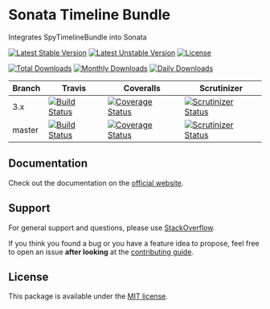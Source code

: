 <!--
DO NOT EDIT THIS FILE!

It's auto-generated by sonata-project/dev-kit package.
-->

# Sonata Timeline Bundle

Integrates SpyTimelineBundle into Sonata

[![Latest Stable Version](https://poser.pugx.org/sonata-project/timeline-bundle/v/stable)](https://packagist.org/packages/sonata-project/timeline-bundle)
[![Latest Unstable Version](https://poser.pugx.org/sonata-project/timeline-bundle/v/unstable)](https://packagist.org/packages/sonata-project/timeline-bundle)
[![License](https://poser.pugx.org/sonata-project/timeline-bundle/license)](https://packagist.org/packages/sonata-project/timeline-bundle)

[![Total Downloads](https://poser.pugx.org/sonata-project/timeline-bundle/downloads)](https://packagist.org/packages/sonata-project/timeline-bundle)
[![Monthly Downloads](https://poser.pugx.org/sonata-project/timeline-bundle/d/monthly)](https://packagist.org/packages/sonata-project/timeline-bundle)
[![Daily Downloads](https://poser.pugx.org/sonata-project/timeline-bundle/d/daily)](https://packagist.org/packages/sonata-project/timeline-bundle)

Branch | Travis | Coveralls | Scrutinizer |
------ | ------ | --------- | ----------- |
3.x   | [![Build Status][travis_stable_badge]][travis_stable_link]     | [![Coverage Status][coveralls_stable_badge]][coveralls_stable_link]     | [![Scrutinizer Status][scrutinizer_stable_badge]][scrutinizer_stable_link] |
master | [![Build Status][travis_unstable_badge]][travis_unstable_link] | [![Coverage Status][coveralls_unstable_badge]][coveralls_unstable_link] | [![Scrutinizer Status][scrutinizer_unstable_badge]][scrutinizer_unstable_link] |

## Documentation

Check out the documentation on the [official website](https://sonata-project.org/bundles/timeline).

## Support

For general support and questions, please use [StackOverflow](http://stackoverflow.com/questions/tagged/sonata).

If you think you found a bug or you have a feature idea to propose, feel free to open an issue
**after looking** at the [contributing guide](CONTRIBUTING.md).

## License

This package is available under the [MIT license](LICENSE).

[travis_stable_badge]: https://travis-ci.org/sonata-project/SonataTimelineBundle.svg?branch=3.x
[travis_stable_link]: https://travis-ci.org/sonata-project/SonataTimelineBundle
[travis_unstable_badge]: https://travis-ci.org/sonata-project/SonataTimelineBundle.svg?branch=master
[travis_unstable_link]: https://travis-ci.org/sonata-project/SonataTimelineBundle

[coveralls_stable_badge]: https://coveralls.io/repos/github/sonata-project/SonataTimelineBundle/badge.svg?branch=3.x
[coveralls_stable_link]: https://coveralls.io/github/sonata-project/SonataTimelineBundle?branch=3.x
[coveralls_unstable_badge]: https://coveralls.io/repos/github/sonata-project/SonataTimelineBundle/badge.svg?branch=master
[coveralls_unstable_link]: https://coveralls.io/github/sonata-project/SonataTimelineBundle?branch=master

[scrutinizer_stable_badge]: https://scrutinizer-ci.com/g/sonata-project/SonataTimelineBundle/badges/quality-score.png?b=3.x
[scrutinizer_stable_link]: https://scrutinizer-ci.com/g/sonata-project/SonataTimelineBundle/?branch=3.x
[scrutinizer_unstable_badge]: https://scrutinizer-ci.com/g/sonata-project/SonataTimelineBundle/badges/quality-score.png?b=master
[scrutinizer_unstable_link]: https://scrutinizer-ci.com/g/sonata-project/SonataTimelineBundle/?branch=master
